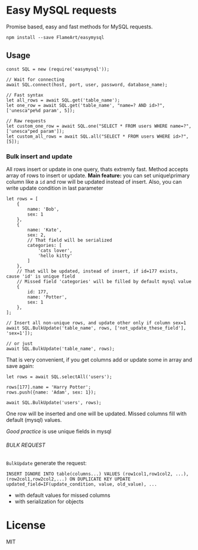 # Easy MySQL requests

Promise based, easy and fast methods for MySQL requests.

    npm install --save FlameArt/easymysql

## Usage

```
const SQL = new (require('easymysql'));

// Wait for connecting
await SQL.connect(host, port, user, password, database_name);

// Fast syntax
let all_rows = await SQL.get('table_name');
let one_row = await SQL.get('table_name', "name=? AND id>?", ['unesca"pe%d param', 5]);

// Raw requests
let custom_one_row = await SQL.one("SELECT * FROM users WHERE name=?", ['unesca"ped param']);
let custom_all_rows = await SQL.all("SELECT * FROM users WHERE id>?", [5]);
```

### Bulk insert and update

All rows insert or update in one query, thats extremly fast.
Method accepts array of rows to insert or update.
**Main feature:** you can set unique\primary column like a `id` and row will be updated instead of insert.
Also, you can write update condition in last parameter

```
let rows = [
    {
        name: 'Bob',
        sex: 1
    },
    {
        name: 'Kate',
        sex: 2,
        // That field will be serialized
        categories: [
            'cats lover',
            'hello kitty'
        ]
    },
    // That will be updated, instead of insert, if id=177 exists, cause 'id' is unique field
    // Missed field 'categories' will be filled by default mysql value
    {
        id: 177,
        name: 'Potter',
        sex: 1
    },
];

// Insert all non-unique rows, and update other only if column sex=1
await SQL.BulkUpdate('table_name', rows, ['not_update_these_field'], 'sex=1']);

// or just
await SQL.BulkUpdate('table_name', rows);

```

That is very convenient, if you get columns add or update some in array and save again:

```
let rows = await SQL.selectAll('users');

rows[177].name = 'Harry Potter';
rows.push({name: 'Adam', sex: 1});

await SQL.BulkUpdate('users', rows);
```

One row will be inserted and one will be updated. Missed columns fill with default (mysql) values.

*Good practice* is use unique fields in mysql

###### BULK REQUEST

`BulkUpdate` generate the request:

    INSERT IGNORE INTO table(columns...) VALUES (row1col1,row1col2, ...), (row2col1,row2col2,...) ON DUPLICATE KEY UPDATE updated_field=IF(update_condition, value, old_value), ...
    
* with default values for missed columns
* with serialization for objects

# License
MIT